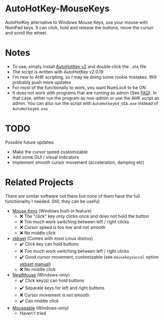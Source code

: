 # AutoHotKey-MouseKeys
AutoHotKey alternative to Windows Mouse Keys, use your mouse with NumPad keys. It can click, hold and release the buttons, move the cursor and scroll the wheel.

# Notes
- To use, simply install [AutoHotKey v2](https://autohotkey.com/download/ahk-v2.exe) and double click the `.ahk` file
- The script is written with AutoHotKey v2.0.19
- I'm new to AHK scripting, so I may be doing some rookie mistakes. Will probably push more updates
- For most of the functionaliy to work, you want NumLock to be ON
- It does not work with programs that are running as admin (See [FAQ](https://www.autohotkey.com/docs/v1/FAQ.htm#uac)). In that case, either run the program as non-admin or use the AHK script as admin. You can also run the script with `AutoHotkey64_UIA.exe` instead of `AutoHotkey64.exe`

# TODO
Possible future updates:
- Make the cursor speed customizable
- Add some GUI / visual indicators
- Implement smooth cursor movement (acceleration, damping etc)

# Related Projects
There are similar software out there but none of them have the full functionality I needed. Still, they can be useful:
- [Mouse Keys](https://support.microsoft.com/en-us/windows/use-mouse-keys-to-move-the-mouse-pointer-9e0c72c8-b882-7918-8e7b-391fd62adf33) (Windows built-in feature)
  - ❌ The "click" key only clicks once and does not hold the button
  - ❌ Too much work switching between left / right clicks
  - ❌ Cursor speed is too low and not smooth
  - ❌ No middle click
- [xkbset](https://askubuntu.com/questions/68807/how-can-i-configure-mousekeys) (Comes with most Linux distros)
  - ✔️ Click key can hold buttons
  - ❌ Too much work switching between left / right clicks
  - ✔️ Good cursor movement, customizable (see `mousekeysaccel` option [xkbset manual](https://manpages.ubuntu.com/manpages/bionic/man1/xkbset.1.html))
  - ❌ No middle click
- [NeatMouse](https://github.com/neatdecisions/neatmouse/) (Windows-only)
  - ✔️ Click key(s) can hold buttons
  - ✔️ Separate keys for left and right buttons
  - ❌ Cursor movement is not smooth
  - ✔️ Can middle click
- [Mouseable](https://github.com/wirekang/mouseable/) (Windows-only)
  - Haven't tried
  
